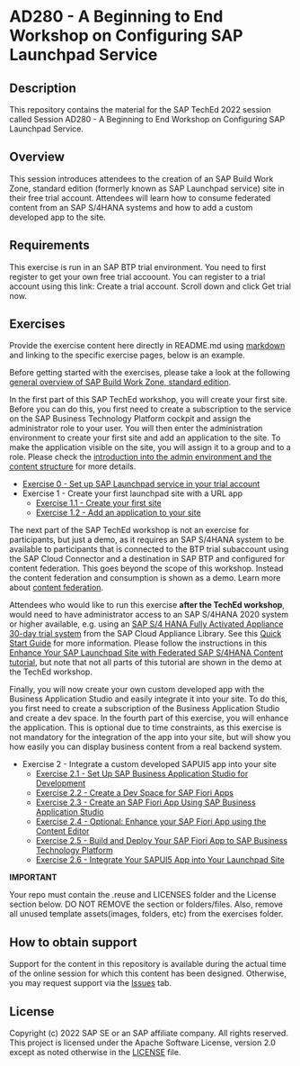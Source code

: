 # AD280 - A Beginning to End Workshop on Configuring SAP Launchpad Service

## Description

This repository contains the material for the SAP TechEd 2022 session called Session AD280 - A Beginning to End Workshop on Configuring SAP Launchpad Service.  

## Overview

This session introduces attendees to the creation of an SAP Build Work Zone, standard edition (formerly known as SAP Launchpad service) site in their free trial account. Attendees will learn how to consume federated content from an SAP S/4HANA systems and how to add a custom developed app to the site. 

## Requirements

This exercise is run in an SAP BTP trial environment. You need to first register to get your own free trial accoount. You can register to a trial account using this link: Create a trial account. Scroll down and click Get trial now.

## Exercises

Provide the exercise content here directly in README.md using [markdown](https://guides.github.com/features/mastering-markdown/) and linking to the specific exercise pages, below is an example.

Before getting started with the exercises, please take a look at the following [general overview of SAP Build Work Zone, standard edition](exercises/overview.md).

In the first part of this SAP TechEd workshop, you will create your first site. Before you can do this, you first need to create a subscription to the service on the SAP Business Technology Platform cockpit and assign the administrator role to your user. You will then enter the administration environment to create your first site and add an application to the site. To make the application visible on the site, you will assign it to a group and to a role. Please check the [introduction into the admin environment and the content structure](exercises/admin.md) for more details.

- [Exercise 0 - Set up SAP Launchpad service in your trial account](https://developers.sap.com/tutorials/cp-portal-cloud-foundry-getting-started.html)
- Exercise 1 - Create your first launchpad site with a URL app
    - [Exercise 1.1 - Create your first site](https://developers.sap.com/tutorials/cp-portal-cloud-foundry-create-sitelaunchpad.html)
    - [Exercise 1.2 - Add an application to your site](https://developers.sap.com/tutorials/cp-portal-cloud-foundry-new-sapui5.html)


The next part of the SAP TechEd workshop is not an exercise for participants, but just a demo, as it requires an SAP S/4HANA system to be available to participants that is connected to the BTP trial subaccount using the SAP Cloud Connector and a destination in SAP BTP and configured for content federation. This goes beyond the scope of this workshop. Instead the content federation and consumption is shown as a demo. Learn more about [content federation](exercises/federation.md).

Attendees who would like to run this exercise **after the TechEd workshop**, would need to have administrator access to an SAP S/4HANA 2020 system or higher available, e.g. using an [SAP S/4 HANA Fully Activated Appliance 30-day trial system](https://www.sap.com/products/erp/s4hana/trial.html) from the SAP Cloud Appliance Library. See this [Quick Start Guide](https://www.sap.com/documents/2019/04/4276422b-487d-0010-87a3-c30de2ffd8ff.html#page=1) for more information. Please follow the instructions in this [Enhance Your SAP Launchpad Site with Federated SAP S/4HANA Content tutorial](https://developers.sap.com/mission.launchpad-s4hana.html), but note that not all parts of this tutorial are shown in the demo at the TechEd workshop.

Finally, you will now create your own custom developed app with the Business Application Studio and easily integrate it into your site. To do this, you first need to create a subscription of the Business Application Studio and create a dev space. In the fourth part of this exercise, you will enhance the application. This is optional due to time constraints, as this exercise is not mandatory for the integration of the app into your site, but will show you how easily you can display business content from a real backend system.

- Exercise 2 - Integrate a custom developed SAPUI5 app into your site
    - [Exercise 2.1 - Set Up SAP Business Application Studio for Development](https://developers.sap.com/tutorials/cp-portal-cloud-foundry-create-sitelaunchpad.html)
    - [Exercise 2.2 - Create a Dev Space for SAP Fiori Apps](https://developers.sap.com/tutorials/cp-portal-cloud-foundry-new-sapui5.html)
    - [Exercise 2.3 - Create an SAP Fiori App Using SAP Business Application Studio](https://developers.sap.com/tutorials/cp-portal-cloud-foundry-new-sapui5.html)
    - [Exercise 2.4 - Optional: Enhance your SAP Fiori App using the Content Editor](https://developers.sap.com/tutorials/cp-portal-cloud-foundry-new-sapui5.html)
    - [Exercise 2.5 - Build and Deploy Your SAP Fiori App to SAP Business Technology Platform](https://developers.sap.com/tutorials/cp-portal-cloud-foundry-new-sapui5.html)
    - [Exercise 2.6 - Integrate Your SAPUI5 App into Your Launchpad Site](https://developers.sap.com/tutorials/cp-portal-cloud-foundry-create-sitelaunchpad.html)


**IMPORTANT**

Your repo must contain the .reuse and LICENSES folder and the License section below. DO NOT REMOVE the section or folders/files. Also, remove all unused template assets(images, folders, etc) from the exercises folder. 

## How to obtain support

Support for the content in this repository is available during the actual time of the online session for which this content has been designed. Otherwise, you may request support via the [Issues](../../issues) tab.

## License
Copyright (c) 2022 SAP SE or an SAP affiliate company. All rights reserved. This project is licensed under the Apache Software License, version 2.0 except as noted otherwise in the [LICENSE](LICENSES/Apache-2.0.txt) file.
